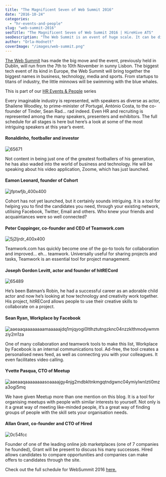 ```yaml
---
title: "The Magnificent Seven of Web Summit 2016"
date: "2016-10-24"
categories:
  - "hr-events-and-people"
slug: "web-summit-2016"
seoTitle: "The Magnificent Seven of Web Summit 2016 | HireHive ATS"
seoDescription: "The Web Summit is an event of huge scale. It can be difficult to decide what to go see or who to hear speak. Here are a few key picks."
author: "Orla-Hodnett"
coverImage: "/images/web-summit.png"
---
```


[The Web Summit](https://websummit.net/) has made the big move and the event, previously held in Dublin, will run from the 7th to 10th November in sunny Lisbon. The biggest tech event of its kind in Europe, the Web Summit will bring together the biggest names in business, technology, media and sports. From startups to titans of industry, the little minnows will be swimming with the blue whales.

This is part of our [HR Events & People](http://hirehive.io/hr-events-and-people/ "HR Events & People") series

Every imaginable industry is represented, with speakers as diverse as actor, Shailene Woodley, to prime-minister of Portugal, António Costa, to the co-founder of Tinder, Sean Rad… rad indeed. Even HR and recruiting is represented among the many speakers, presenters and exhibitors. The full schedule for all stages is here but here’s a look at some of the most intriguing speakers at this year’s event.

#### Ronaldinho, footballer and investor

![65671](/images/65671.jpg)

Not content in being just one of the greatest footballers of his generation, he has also waded into the world of business and technology. He will be speaking about his video application, Zoome, which has just launched.

#### Eamon Leonard, founder of Cohort

![jfptwfjb_400x400](/images/JfPTwfJB_400x400.jpg)

Cohort has not yet launched, but it certainly sounds intriguing. It is a tool for helping you to find the candidates you need, through your existing network, utilising Facebook, Twitter, Email and others. Who knew your friends and acquaintances were so well connected?

#### Peter Coppinger, co-founder and CEO of Teamwork.com

![5j2ljrdr_400x400](/images/5J2lJRdR_400x400.jpeg)

Teamwork.com has quickly become one of the go-to tools for collaboration and improved… eh… teamwork. Universally useful for sharing projects and tasks, Teamwork is an essential tool for project management.

#### Joseph Gordon Levitt, actor and founder of hitRECord

![65489](/images/65489.jpg)

He’s been Batman’s Robin, he had a successful career as an adorable child actor and now he’s looking at how technology and creativity work together. His project, hitRECord allows people to use their creative skills to collaborate on a project.

#### Sean Ryan, Workplace by Facebook

![aaeaaqaaaaaaaamaaaaajdq1mjqyogi0ltlhztutngzknc04nzzklthmodywmmziy2m1za](/images/AAEAAQAAAAAAAAmAAAAAJDQ1MjQyOGI0LTlhZTUtNGZkNC04NzZkLThmODYwMmZiY2M1ZA.jpg)

One of many collaboration and teamwork tools to make this list, Workplace by Facebook is an internal communications tool. Ad-free, the tool creates a personalised news feed, as well as connecting you with your colleagues. It even facilitates video calling.

#### Yvette Pasqua, CTO of Meetup

![aaeaaqaaaaaaaasoaaaajgy4njg2mdbkltnkmgqtndgwnc04ymiylwnlzti0mza3ogi5mq](/images/AAEAAQAAAAAAAASoAAAAJGY4Njg2MDBkLTNkMGQtNDgwNC04YmIyLWNlZTI0MzA3OGI5MQ-e1477338194941.jpg)

We have given Meetup more than one mention on this blog. It is a tool for organising meetups with people with similar interests to yourself. Not only is it a great way of meeting like-minded people, it’s a great way of finding groups of people with the skill sets your organisation needs.

#### Allan Grant, co-founder and CTO of Hired

![0c54fcc](/images/0c54fcc.jpg)

Founder of one of the leading online job marketplaces (one of 7 companies he founded), Grant will be present to discuss his many successes. Hired allows candidates to compare opportunities and companies can make offers to candidates through the site.

Check out the full schedule for WebSummit 2016 [here.](https://websummit.net/schedule)
